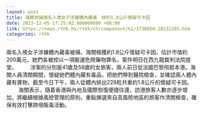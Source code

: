 ```yaml
---
layout: post
title: 海關拘捕兩名入境女子涉嫌體內藏毒　檢約1.8公斤懷疑可卡因
date: 2023-12-05 17:25:02.000000000 +08:00
link: https://news.rthk.hk/rthk/ch/component/k2/1730850-20231205.htm
categories: rthk
---
```


兩名入境女子涉嫌體內藏毒被捕，海關檢獲約1.8公斤懷疑可卡因，估計市值約200萬元，她們各被控以一項販運危險藥物罪名，案件明日在西九龍裁判法院提堂。
　　 
涉案的分別是41歲及58歲的女旅客，兩人前日從法國巴黎飛抵本港。海關人員清關期間，懷疑她們體內藏有毒品，把她們帶到醫院檢查，並確認兩人體內藏有異物，截至今日下午，兩人從體內排出228粒共重約1.8公斤的懷疑可卡因。
　　 
海關表示，隨着香港與內地及國際恢復便捷往還，訪港旅客人數亦逐步增加，將繼續根據風險管理的原則，重點揀選來自高風險地區的旅客作清關檢查，確保有效打擊跨境販毒活動。
